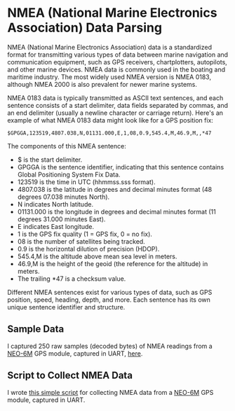 # NMEA (National Marine Electronics Association) Data Parsing
NMEA (National Marine Electronics Association) data is a standardized format for transmitting various types of data between marine navigation and communication equipment, such as GPS receivers, chartplotters, autopilots, and other marine devices. NMEA data is commonly used in the boating and maritime industry. The most widely used NMEA version is NMEA 0183, although NMEA 2000 is also prevalent for newer marine systems.

NMEA 0183 data is typically transmitted as ASCII text sentences, and each sentence consists of a start delimiter, data fields separated by commas, and an end delimiter (usually a newline character or carriage return). Here's an example of what NMEA 0183 data might look like for a GPS position fix:
```
$GPGGA,123519,4807.038,N,01131.000,E,1,08,0.9,545.4,M,46.9,M,,*47
```

The components of this NMEA sentence:
- $ is the start delimiter.
- GPGGA is the sentence identifier, indicating that this sentence contains Global Positioning System Fix Data.
- 123519 is the time in UTC (hhmmss.sss format).
- 4807.038 is the latitude in degrees and decimal minutes format (48 degrees 07.038 minutes North).
- N indicates North latitude.
- 01131.000 is the longitude in degrees and decimal minutes format (11 degrees 31.000 minutes East).
- E indicates East longitude.
- 1 is the GPS fix quality (1 = GPS fix, 0 = no fix).
- 08 is the number of satellites being tracked.
- 0.9 is the horizontal dilution of precision (HDOP).
- 545.4,M is the altitude above mean sea level in meters.
- 46.9,M is the height of the geoid (the reference for the altitude) in meters.
- The trailing *47 is a checksum value.

Different NMEA sentences exist for various types of data, such as GPS position, speed, heading, depth, and more. Each sentence has its own unique sentence identifier and structure.

## Sample Data
I captured 250 raw samples (decoded bytes) of NMEA readings from a [NEO-6M](https://www.amazon.com/gp/product/B07P8YMVNT/ref=ppx_yo_dt_b_search_asin_title?ie=UTF8&psc=1) GPS module, captured in UART, [here](./nmea_data.json).

## Script to Collect NMEA Data
I wrote [this simple script](./collect_nmea_data.py) for collecting NMEA data from a [NEO-6M](https://www.amazon.com/gp/product/B07P8YMVNT/ref=ppx_yo_dt_b_search_asin_title?ie=UTF8&psc=1) GPS module, captured in UART.